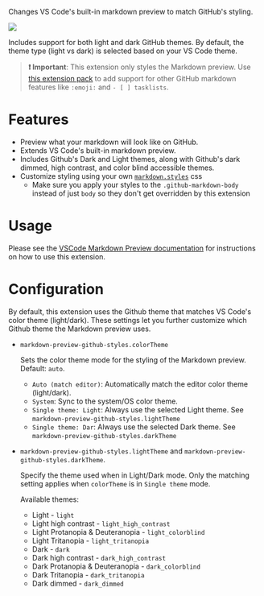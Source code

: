 Changes VS Code's built-in markdown preview to match GitHub's styling.

![](https://github.com/mjbvz/vscode-github-markdown-preview-style/raw/master/docs/example.png)

Includes support for both light and dark GitHub themes. By default, the theme type (light vs dark) is selected based on your VS Code theme.

> **❗️ Important**: This extension only styles the Markdown preview. Use [this extension pack](https://marketplace.visualstudio.com/items?itemName=bierner.github-markdown-preview) to add support for other GitHub markdown features like `:emoji:` and `- [ ] tasklists`.

# Features

- Preview what your markdown will look like on GitHub.
- Extends VS Code's built-in markdown preview.
- Includes Github's Dark and Light themes, along with Github's dark dimmed, high contrast, and color blind accessible themes.
- Customize styling using your own [`markdown.styles`](https://code.visualstudio.com/Docs/languages/markdown#_using-your-own-css) css
  - Make sure you apply your styles to the `.github-markdown-body` instead of just `body` so they don't get overridden by this extension

# Usage

Please see the [VSCode Markdown Preview documentation](https://code.visualstudio.com/Docs/languages/markdown#_markdown-preview) for instructions on how to use this extension.

# Configuration

By default, this extension uses the Github theme that matches VS Code's color theme (light/dark). These settings let you further customize which Github theme the Markdown preview uses.

- `markdown-preview-github-styles.colorTheme`

   Sets the color theme mode for the styling of the Markdown preview. Default: `auto`.

   - `Auto (match editor)`: Automatically match the editor color theme (light/dark).
   - `System`: Sync to the system/OS color theme.
   - `Single theme: Light`: Always use the selected Light theme. See `markdown-preview-github-styles.lightTheme`
   - `Single theme: Dar`: Always use the selected Dark theme. See `markdown-preview-github-styles.darkTheme`

- `markdown-preview-github-styles.lightTheme` and `markdown-preview-github-styles.darkTheme`.

   Specify the theme used when in Light/Dark mode. Only the matching setting applies when `colorTheme` is in `Single theme` mode.
   
   Available themes:

   - Light - `light`
   - Light high contrast - `light_high_contrast`
   - Light Protanopia & Deuteranopia - `light_colorblind`
   - Light Tritanopia - `light_tritanopia`
   - Dark - `dark`
   - Dark high contrast - `dark_high_contrast`
   - Dark Protanopia & Deuteranopia - `dark_colorblind`
   - Dark Tritanopia - `dark_tritanopia`
   - Dark dimmed - `dark_dimmed`
